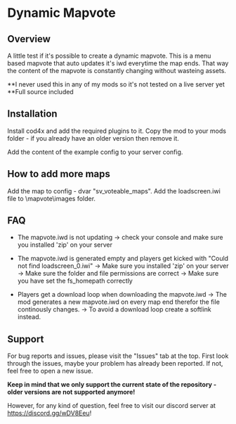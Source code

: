 # Dynamic Mapvote

## Overview

A little test if it's possible to create a dynamic mapvote.
This is a menu based mapvote that auto updates it's iwd everytime the map ends.
That way the content of the mapvote is constantly changing without wasteing assets.

**I never used this in any of my mods so it's not tested on a live server yet
**Full source included

## Installation

Install cod4x and add the required plugins to it.
Copy the mod to your mods folder - if you already have an older version then remove it.

Add the content of the example config to your server config.

## How to add more maps

Add the map to config - dvar "sv_voteable_maps".
Add the loadscreen.iwi file to \mapvote\images folder.

## FAQ
 
- The mapvote.iwd is not updating
-> check your console and make sure you installed 'zip' on your server

- The mapvote.iwd is generated empty and players get kicked with "Could not find loadscreen_0.iwi"
-> Make sure you installed 'zip' on your server
-> Make sure the folder and file permissions are correct
-> Make sure you have set the fs_homepath correctly

- Players get a download loop when downloading the mapvote.iwd
-> The mod generates a new mapvote.iwd on every map end therefor the file continously changes.
-> To avoid a download loop create a softlink instead.

## Support
For bug reports and issues, please visit the "Issues" tab at the top.
First look through the issues, maybe your problem has already been reported.
If not, feel free to open a new issue.

**Keep in mind that we only support the current state of the repository - older versions are not supported anymore!**

However, for any kind of question, feel free to visit our discord server at https://discord.gg/wDV8Eeu!
